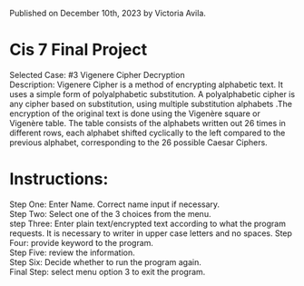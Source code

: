 Published on December 10th, 2023 by Victoria Avila. 
# Cis 7 Final Project
Selected Case: #3 Vigenere Cipher Decryption    
Description:  Vigenere Cipher is a method of encrypting alphabetic text. It uses a simple form of polyalphabetic substitution. A polyalphabetic cipher is any cipher based on substitution, using multiple substitution alphabets .The encryption of the original text is done using the Vigenère square or Vigenère table.
The table consists of the alphabets written out 26 times in different rows, each alphabet shifted cyclically to the left compared to the previous alphabet, corresponding to the 26 possible Caesar Ciphers.

# Instructions:  
Step One: Enter Name. Correct name input if necessary.  
Step Two: Select one of the 3 choices from the menu.  
step Three: Enter plain text/encrypted text according to what the program requests. It is necessary to writer in upper case letters and no spaces. 
Step Four: provide keyword to the program.  
Step Five: review the information.  
Step Six: Decide whether to run the program again.  
Final Step: select menu option 3 to exit the program.  
